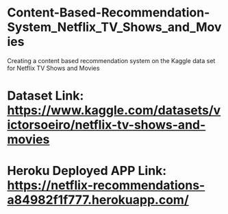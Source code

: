 # Content-Based-Recommendation-System_Netflix_TV_Shows_and_Movies
Creating a content based recommendation system on the Kaggle data set for Netflix TV Shows and Movies
# Dataset Link: https://www.kaggle.com/datasets/victorsoeiro/netflix-tv-shows-and-movies
# Heroku Deployed APP Link: https://netflix-recommendations-a84982f1f777.herokuapp.com/
